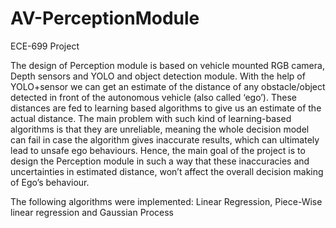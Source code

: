 # AV-PerceptionModule
ECE-699 Project

The design of Perception module is based on vehicle mounted RGB camera, Depth sensors and YOLO and object detection module. With the help of YOLO+sensor we can get an estimate of the distance of any obstacle/object detected in front of the autonomous vehicle (also called ‘ego’). These distances are fed to learning based algorithms to give us an estimate of the actual distance. The main problem with such kind of learning-based algorithms is that they are unreliable, meaning the whole decision model can fail in case the algorithm gives inaccurate results, which can ultimately lead to unsafe ego behaviours. Hence, the main goal of the project is to design the Perception module in such a way that these inaccuracies and uncertainties in estimated distance, won’t affect the overall decision making of Ego’s behaviour. 

The following algorithms were implemented: Linear Regression, Piece-Wise linear regression and Gaussian Process